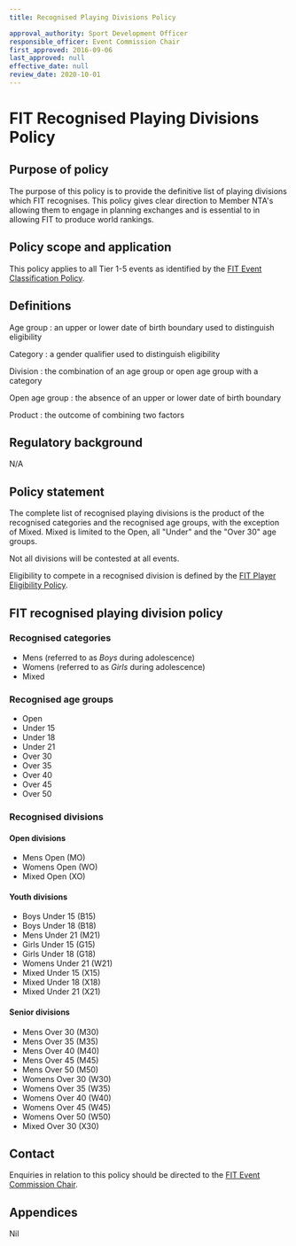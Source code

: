 ```yaml
---
title: Recognised Playing Divisions Policy

approval_authority: Sport Development Officer
responsible_officer: Event Commission Chair
first_approved: 2016-09-06
last_approved: null
effective_date: null
review_date: 2020-10-01
---
```


# FIT Recognised Playing Divisions Policy

## Purpose of policy

The purpose of this policy is to provide the definitive list of playing divisions which FIT
recognises.  This policy gives clear direction to Member NTA's allowing them to engage in planning
exchanges and is essential to in allowing FIT to produce world rankings.

## Policy scope and application

This policy applies to all Tier 1-5 events as identified by the [FIT Event Classification Policy].

## Definitions

Age group
:   an upper or lower date of birth boundary used to distinguish eligibility

Category
:   a gender qualifier used to distinguish eligibility

Division
:   the combination of an age group or open age group with a category

Open age group
:   the absence of an upper or lower date of birth boundary

Product
:   the outcome of combining two factors

## Regulatory background

N/A

## Policy statement

The complete list of recognised playing divisions is the product of the recognised categories and
the recognised age groups, with the exception of Mixed. Mixed is limited to the Open, all "Under"
and the "Over 30" age groups.

Not all divisions will be contested at all events.

Eligibility to compete in a recognised division is defined by the [FIT Player Eligibility Policy].

## FIT recognised playing division policy

### Recognised categories

-   Mens (referred to as *Boys* during adolescence)
-   Womens (referred to as *Girls* during adolescence)
-   Mixed

### Recognised age groups

-   Open
-   Under 15
-   Under 18
-   Under 21
-   Over 30
-   Over 35
-   Over 40
-   Over 45
-   Over 50

### Recognised divisions

#### Open divisions

-   Mens Open (MO)
-   Womens Open (WO)
-   Mixed Open (XO)

#### Youth divisions

-   Boys Under 15 (B15)
-   Boys Under 18 (B18)
-   Mens Under 21 (M21)
-   Girls Under 15 (G15)
-   Girls Under 18 (G18)
-   Womens Under 21 (W21)
-   Mixed Under 15 (X15)
-   Mixed Under 18 (X18)
-   Mixed Under 21 (X21)

#### Senior divisions

-   Mens Over 30 (M30)
-   Mens Over 35 (M35)
-   Mens Over 40 (M40)
-   Mens Over 45 (M45)
-   Mens Over 50 (M50)
-   Womens Over 30 (W30)
-   Womens Over 35 (W35)
-   Womens Over 40 (W40)
-   Womens Over 45 (W45)
-   Womens Over 50 (W50)
-   Mixed Over 30 (X30)

## Contact

Enquiries in relation to this policy should be directed to the [FIT Event Commission Chair].

## Appendices

Nil


[FIT Event Commission Chair]: mailto:events@internationaltouch.org
[FIT Event Classification Policy]: /policy/event-classification/
[FIT Player Eligibility Policy]: /policy/player-eligibility/
